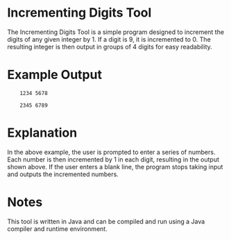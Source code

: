 # Incrementing Digits Tool

The Incrementing Digits Tool is a simple program designed to increment the digits of any given integer by 1. If a digit
is 9, it is incremented to 0. The resulting integer is then output in groups of 4 digits for easy readability.

# Example Output

```
    1234 5678
    
    2345 6789 
```

# Explanation

In the above example, the user is prompted to enter a series of numbers. Each number is then incremented by 1 in each
digit, resulting in the output shown above. If the user enters a blank line, the program stops taking input and outputs
the incremented numbers.
# Notes
This tool is written in Java and can be compiled and run using a Java compiler and runtime environment.

